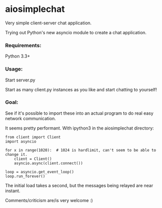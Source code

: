 aiosimplechat
=============

Very simple client-server chat application.

Trying out Python's new asyncio module to create a chat application.

### Requirements:
Python 3.3+

### Usage:
Start server.py

Start as many client.py instances as you like and start chatting to yourself!

### Goal:
See if it's possible to import these into an actual program to do real easy network communication.


It seems pretty performant.
With ipython3 in the aiosimplechat directory:

    from client import Client
    import asyncio
      
    for x in range(1020):  # 1024 is hardlimit, can't seem to be able to change it.
        client = Client()
        asyncio.async(client.connect())
        
    loop = asyncio.get_event_loop()
    loop.run_forever()


The initial load takes a second, but the messages being relayed are near instant.

  
Comments/criticism are/is very welcome :)
